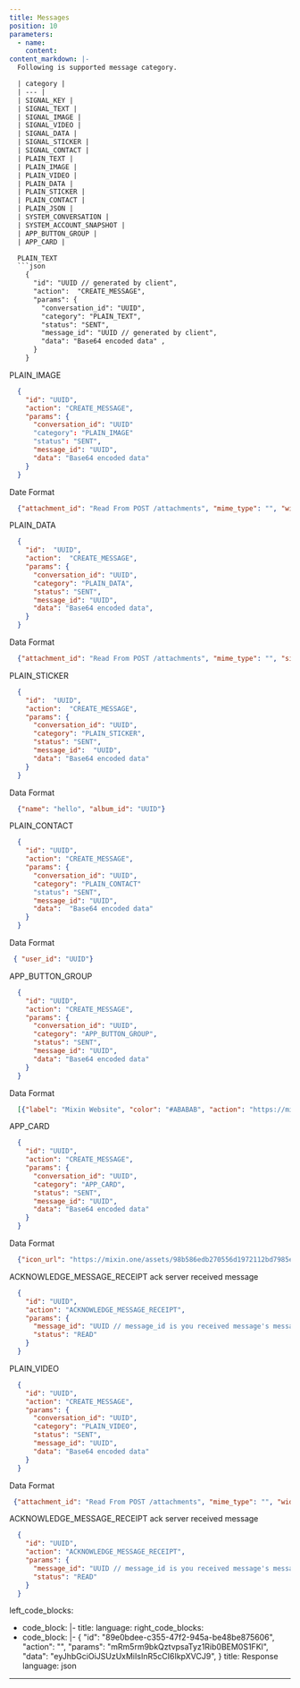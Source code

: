 ```yaml
---
title: Messages
position: 10
parameters:
  - name:
    content:
content_markdown: |-
  Following is supported message category.

  | category | 
  | --- | 
  | SIGNAL_KEY | 
  | SIGNAL_TEXT | 
  | SIGNAL_IMAGE | 
  | SIGNAL_VIDEO | 
  | SIGNAL_DATA | 
  | SIGNAL_STICKER | 
  | SIGNAL_CONTACT | 
  | PLAIN_TEXT | 
  | PLAIN_IMAGE | 
  | PLAIN_VIDEO | 
  | PLAIN_DATA | 
  | PLAIN_STICKER | 
  | PLAIN_CONTACT | 
  | PLAIN_JSON | 
  | SYSTEM_CONVERSATION | 
  | SYSTEM_ACCOUNT_SNAPSHOT | 
  | APP_BUTTON_GROUP | 
  | APP_CARD | 

  PLAIN_TEXT 
  ```json
    {
      "id": "UUID // generated by client", 
      "action":  "CREATE_MESSAGE",
      "params": {
        "conversation_id": "UUID",
        "category": "PLAIN_TEXT",
        "status": "SENT",
        "message_id": "UUID // generated by client",
        "data": "Base64 encoded data" ,
      }
    }
  ```

  PLAIN_IMAGE
  ```json
    {
      "id": "UUID",
      "action": "CREATE_MESSAGE",
      "params": {
        "conversation_id": "UUID"
        "category": "PLAIN_IMAGE"
        "status": "SENT",
        "message_id": "UUID",
        "data": "Base64 encoded data"
      }
    }
   ```

  Date Format
  ```json
    {"attachment_id": "Read From POST /attachments", "mime_type": "", "width": int, "height": int, "size": int64, "thumbnail": "base64 encoded"}
  ```

  PLAIN_DATA
  ```json
    {
      "id":  "UUID",
      "action":  "CREATE_MESSAGE",
      "params": {
        "conversation_id": "UUID",
        "category": "PLAIN_DATA",
        "status": "SENT",
        "message_id": "UUID",
        "data": "Base64 encoded data",
      }
    }
  ```
  Data Format
  ```json
    {"attachment_id": "Read From POST /attachments", "mime_type": "", "size": int64, "name": "Share"}
  ```

  PLAIN_STICKER
  ```json
    {
      "id":  "UUID",
      "action":  "CREATE_MESSAGE",
      "params": {
        "conversation_id": "UUID",
        "category": "PLAIN_STICKER",
        "status": "SENT",
        "message_id":  "UUID",
        "data": "Base64 encoded data"
      }
    }
  ```
  Data Format
  ```json
    {"name": "hello", "album_id": "UUID"}
  ```

  PLAIN_CONTACT
  ```json
    {
      "id": "UUID",
      "action": "CREATE_MESSAGE",
      "params": {
        "conversation_id": "UUID",
        "category": "PLAIN_CONTACT"
        "status": "SENT",
        "message_id": "UUID",
        "data":  "Base64 encoded data"
      }
    }
  ```
  Data Format
  ```json
   { "user_id": "UUID"}
  ```

  APP_BUTTON_GROUP
  ```json
    {
      "id": "UUID",
      "action": "CREATE_MESSAGE",
      "params": {
        "conversation_id": "UUID",
        "category": "APP_BUTTON_GROUP",
        "status": "SENT",
        "message_id": "UUID",
        "data": "Base64 encoded data"
      }
    }
  ```
  Data Format
  ```json
    [{"label": "Mixin Website", "color": "#ABABAB", "action": "https://mixin.one"}, ...]
  ```

  APP_CARD
  ```json
    {
      "id": "UUID",
      "action": "CREATE_MESSAGE",
      "params": {
        "conversation_id": "UUID",
        "category": "APP_CARD",
        "status": "SENT",
        "message_id": "UUID",
        "data": "Base64 encoded data"
      }
    }
  ```
  Data Format
  ```json
    {"icon_url": "https://mixin.one/assets/98b586edb270556d1972112bd7985e9e.png", "title": "Mixin", "description": "A free and lightning fast peer-to-peer transactional network for digital assets.", "action": "https://mixin.one"}
  ```

  ACKNOWLEDGE_MESSAGE_RECEIPT ack server received message
  ```json
    {
      "id": "UUID",
      "action": "ACKNOWLEDGE_MESSAGE_RECEIPT",
      "params": {
        "message_id": "UUID // message_id is you received message's message_id",
        "status": "READ"
      }
    }
  ```

  PLAIN_VIDEO
  ```json
    {
      "id": "UUID",
      "action": "CREATE_MESSAGE",
      "params": {
        "conversation_id": "UUID",
        "category": "PLAIN_VIDEO",
        "status": "SENT",
        "message_id": "UUID",
        "data": "Base64 encoded data"
      }
    }
  ```
  Data Format
  ```json
   {"attachment_id": "Read From POST /attachments", "mime_type": "", "width": int, "height": int, "size": int64, "duration": "int64 //milliseconds", "thumbnail": "base64 encoded"}
  ```

  ACKNOWLEDGE_MESSAGE_RECEIPT ack server received message
  ```json
    {
      "id": "UUID",
      "action": "ACKNOWLEDGE_MESSAGE_RECEIPT",
      "params": {
        "message_id": "UUID // message_id is you received message's message_id",
        "status": "READ"
      }
    }
  ```


left_code_blocks:
  - code_block: |-
    title: 
    language: 
right_code_blocks:
  - code_block: |-
      {
        "id": "89e0bdee-c355-47f2-945a-be48be875606",
        "action": "",
        "params": "mRm5rm9bkQztvpsaTyz1Rib0BEM0S1FKl",
        "data": "eyJhbGciOiJSUzUxMiIsInR5cCI6IkpXVCJ9",
      }
    title: Response
    language: json
---
```

